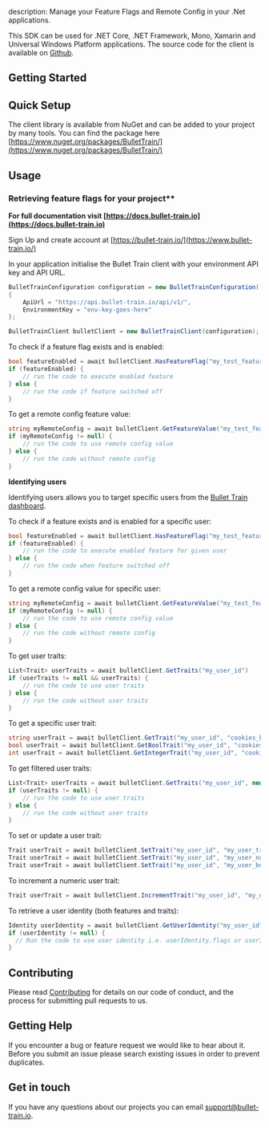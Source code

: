 description: Manage your Feature Flags and Remote Config in your .Net applications.

This SDK can be used for .NET Core, .NET Framework, Mono, Xamarin and Universal Windows Platform applications. The source code for the client is available on [Github](https://github.com/BulletTrainHQ/bullet-train-dotnet-client).

## Getting Started

## Quick Setup

The client library is available from NuGet and can be added to your project by many tools. You can find the package here [https://www.nuget.org/packages/BulletTrain/](https://www.nuget.org/packages/BulletTrain/)

## Usage

### Retrieving feature flags for your project**

**For full documentation visit [https://docs.bullet-train.io](https://docs.bullet-train.io)**

Sign Up and create account at [https://bullet-train.io/](https://www.bullet-train.io/)

In your application initialise the Bullet Train client with your environment API key and API URL.

```c#
BulletTrainConfiguration configuration = new BulletTrainConfiguration()
{
    ApiUrl = "https://api.bullet-train.io/api/v1/",
    EnvironmentKey = "env-key-goes-here"
};

BulletTrainClient bulletClient = new BulletTrainClient(configuration);
```

To check if a feature flag exists and is enabled:

```c#
bool featureEnabled = await bulletClient.HasFeatureFlag("my_test_feature");
if (featureEnabled) {
    // run the code to execute enabled feature
} else {
    // run the code if feature switched off
}
```

To get a remote config feature value:

```c#
string myRemoteConfig = await bulletClient.GetFeatureValue("my_test_feature");
if (myRemoteConfig != null) {
    // run the code to use remote config value
} else {
    // run the code without remote config
}
```

**Identifying users**

Identifying users allows you to target specific users from the [Bullet Train dashboard](https://www.bullet-train.io/).

To check if a feature exists and is enabled for a specific user:

```c#
bool featureEnabled = await bulletClient.HasFeatureFlag("my_test_feature", "my_user_id");
if (featureEnabled) {
    // run the code to execute enabled feature for given user
} else {
    // run the code when feature switched off
}
```

To get a remote config value for specific user:

```c#
string myRemoteConfig = await bulletClient.GetFeatureValue("my_test_feature", "my_user_id");
if (myRemoteConfig != null) {
    // run the code to use remote config value
} else {
    // run the code without remote config
}
```

To get user traits:

```c#
List<Trait> userTraits = await bulletClient.GetTraits("my_user_id")
if (userTraits != null && userTraits) {
    // run the code to use user traits
} else {
    // run the code without user traits
}
```

To get a specific user trait:

```c#
string userTrait = await bulletClient.GetTrait("my_user_id", "cookies_key");
bool userTrait = await bulletClient.GetBoolTrait("my_user_id", "cookies_key");
int userTrait = await bulletClient.GetIntegerTrait("my_user_id", "cookies_key");
```

To get filtered user traits:

```c#
List<Trait> userTraits = await bulletClient.GetTraits("my_user_id", new List<string> { "specific_key", /* rest of elements */ });
if (userTraits != null) {
    // run the code to use user traits
} else {
    // run the code without user traits
}
```

To set or update a user trait:

```c#
Trait userTrait = await bulletClient.SetTrait("my_user_id", "my_user_trait", "blue");
Trait userTrait = await bulletClient.SetTrait("my_user_id", "my_user_number_trait", 4);
Trait userTrait = await bulletClient.SetTrait("my_user_id", "my_user_bool_trait", true);
```

To increment a numeric user trait:

```c#
Trait userTrait = await bulletClient.IncrementTrait("my_user_id", "my_user_number_trait", 1);
```

To retrieve a user identity (both features and traits):

```c#
Identity userIdentity = await bulletClient.GetUserIdentity("my_user_id");
if (userIdentity != null) {
  // Run the code to use user identity i.e. userIdentity.flags or userIdentity.traits
}
```

## Contributing

Please read [Contributing](/contributing) for details on our code of conduct, and the process for submitting pull requests to us.

## Getting Help

If you encounter a bug or feature request we would like to hear about it. Before you submit an issue please search existing issues in order to prevent duplicates.

## Get in touch

If you have any questions about our projects you can email [support@bullet-train.io](mailto:support@bullet-train.io).
